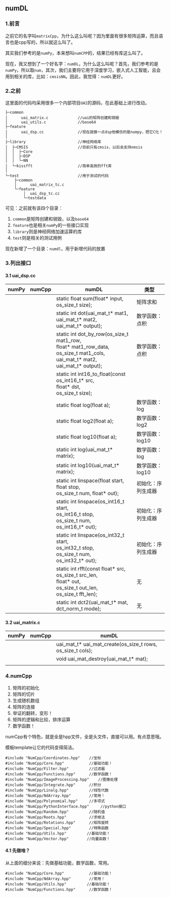 ## numDL

### 1.前言

之前它的名字叫`matrixCpp`，为什么这么叫呢？因为里面有很多矩阵运算，而且语言也是cpp写的，所以就这么叫了。

其实我们参考的是`numPy`，本来想叫`numCPP`的，结果已经有库这么叫了。

现在，我又想到了一个好名字：`numDL`，为什么这么叫呢？首先，我们参考的是`numPy`，所以取`num`，其次，我们主要将它用于深度学习，嵌入式人工智能，且会用到相关的库，比如：`cmsisNN`。因此，我觉得：`numDL`更好。

### 2.之前

这里面的代码均采用很多一个内部项目`UAI`的源码，在此基础上进行改动。

```
├─common
│      uai_matrix.c             //uai的矩阵创建和销毁
│      uai_utils.c              //base64
├─feature
│      uai_dsp.cc               //现在就做一点dsp他模仿的是numpy，把它C化！
│      
├─library                       //神经网络库
│  ├─CMSIS                      //目前只有cmsis，以后会支持nmsis
│  │  ├─Core
│  │  ├─DSP
│  │  └─NN
│  └─kissfft                    //简单高效的fft库
│
└─test                          //用于测试的代码
    ├─common
    │      uai_matrix_tc.c
    └─feature
        │  uai_dsp_tc.cc
        └─testdata
```

可见：之前就有该四个目录：

1. `common`是矩阵创建和销毁，以及`base64`
2. `feature`也是相关`numPy`的一些接口实现
3. `library`则是神经网络加速运算的库
4. `test`则是相关的测试用例

现在新增了一个目录：`numdl`，用于新增代码的放置

### 3.列出接口

#### 3.1 uai_dsp.cc

| numPy | numCpp | numDL                                                        | 类型               |
| ----- | ------ | ------------------------------------------------------------ | ------------------ |
|       |        | static float sum(float*     input, <br/>                            os_size_t size); | 矩阵求和           |
|       |        | static int dot(uai_mat_t* mat1, <br/>                       uai_mat_t* mat2, <br/>                       uai_mat_t* output); | 数学函数：点积     |
|       |        | static int dot_by_row(os_size_t mat1_row,<br/>                          float* mat1_row_data,<br/>                          os_size_t mat1_cols,<br/>                          uai_mat_t* mat2,<br/>                          uai_mat_t* output); | 数学函数：点积     |
|       |        | static int int16_to_float(const os_int16_t* src,<br/>                              float* dst,<br/>                              os_size_t size); |                    |
|       |        | static float log(float a);                                   | 数学函数：log      |
|       |        | static float log2(float a);                                  | 数学函数：log2     |
|       |        | static float log10(float a);                                 | 数学函数：log10    |
|       |        | static int log(uai_mat_t* matrix);                           | 数学函数：log      |
|       |        | static int log10(uai_mat_t* matrix);                         | 数学函数：log10    |
|       |        | static int linspace(float start, float stop, <br/>                               os_size_t num, float* out); | 初始化：序列生成器 |
|       |        | static int linspace(os_int16_t start,<br/>                        os_int16_t stop,<br/>                        os_size_t num,<br/>                        os_int16_t* out); | 初始化：序列生成器 |
|       |        | static int linspace(os_int32_t start,<br/>                        os_int32_t stop,<br/>                        os_size_t num,<br/>                        os_int32_t* out); | 初始化：序列生成器 |
|       |        | static int rfft(const float* src,<br/>                    os_size_t src_len,<br/>                    float* out,<br/>                    os_size_t out_len,<br/>                    os_size_t fft_len); | 无                 |
|       |        | static int dct2(uai_mat_t* mat, dct_norm_t mode);            | 无                 |

#### 3.2 uai_matrix.c

| numPy | numCpp | numDL                                                      |
| ----- | ------ | ---------------------------------------------------------- |
|       |        | uai_mat_t* uai_mat_create(os_size_t rows, os_size_t cols); |
|       |        | void uai_mat_destroy(uai_mat_t* mat);                      |
|       |        |                                                            |

### 4.numCpp

1. 矩阵的初始化
2. 矩阵的切片
3. 生成随机数组
4. 矩阵的连接
5. 举证的翻转，变形！
6. 矩阵的逻辑和比较，排序运算
7. 数学函数！

numCpp有个特色，就是全是hpp文件，全是头文件，直接可以用。有点意思哦。

模板template让它的代码变得简洁。

```
#include "NumCpp/Coordinates.hpp"    //坐标
#include "NumCpp/Core.hpp"           //基础功能！
#include "NumCpp/Filter.hpp"         //过滤器
#include "NumCpp/Functions.hpp"      //数学函数！
#include "NumCpp/ImageProcessing.hpp"    //图像处理
#include "NumCpp/Integrate.hpp"      //积分
#include "NumCpp/Linalg.hpp"         //线性代数
#include "NumCpp/NdArray.hpp"        //常用！
#include "NumCpp/Polynomial.hpp"     //多项式
#include "NumCpp/PythonInterface.hpp"     //python接口
#include "NumCpp/Random.hpp"         //随机值
#include "NumCpp/Roots.hpp"          //求根法
#include "NumCpp/Rotations.hpp"      //矩阵旋转
#include "NumCpp/Special.hpp"        //特殊函数
#include "NumCpp/Utils.hpp"			//基础功能！
#include "NumCpp/Vector.hpp"        //向量函数！
```

#### 4.1 先做啥？

从上面的细分来说：先做基础功能，数学函数，常用。

```
#include "NumCpp/Core.hpp"           //基础功能！
#include "NumCpp/NdArray.hpp"        //常用！
#include "NumCpp/Utils.hpp"			//基础功能！
#include "NumCpp/Functions.hpp"      //数学函数！
```



































